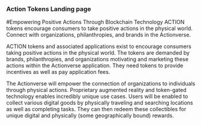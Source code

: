 ### Action Tokens Landing page

#Empowering Positive Actions Through Blockchain Technology
ACTION tokens encourage consumers to take positive actions in the physical world. Connect with organizations, philanthropies, and brands in the Actionverse.

ACTION tokens and associated applications exist to encourage consumers taking positive actions in the physical world. The tokens are demanded by brands, philanthropies, and organizations motivating and marketing these actions within the Actionverse application. They need tokens to provide incentives as well as pay application fees.

The Actionverse will empower the connection of organizations to individuals through physical actions. Proprietary augmented reality and token-gated technology enables incredibly unique use cases. Users will be enabled to collect various digital goods by physically traveling and searching locations as well as completing tasks. They can then redeem these collectibles for unique digital and physically (some geographically bound) rewards.
